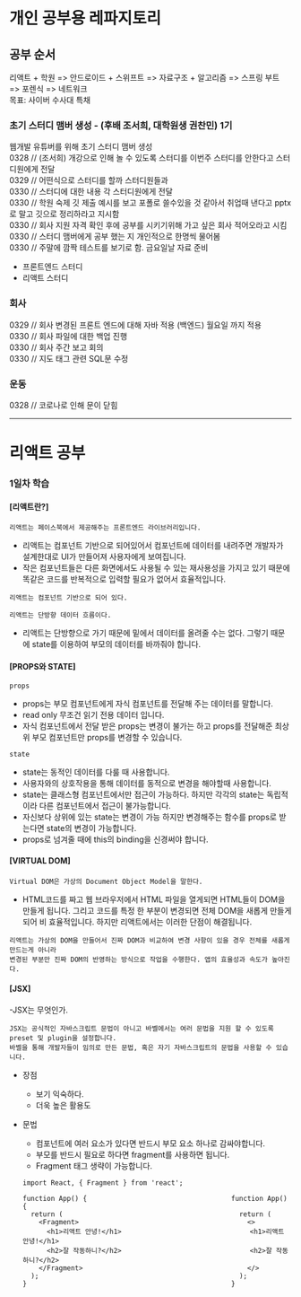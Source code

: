 # 개인 공부용 레파지토리

## 공부 순서
  리액트 + 학원 => 안드로이드 + 스위프트 => 자료구조 + 알고리즘 => 스프링 부트 => 포렌식 => 네트워크    
  목표: 사이버 수사대 특채  

### 초기 스터디 맴버 생성 - (후배 조서희, 대학원생 권찬민) 1기
  웹개발 유튜버를 위해 초기 스터디 맴버 생성  
  0328 // (조서희) 개강으로 인해 놀 수 있도록 스터디를 이번주 스터디를 안한다고 스터디원에게 전달  
  0329 // 어떤식으로 스터디를 할까 스터디원들과  
  0330 // 스터디에 대한 내용 각 스터디원에게 전달  
  0330 // 학원 숙제 깃 제출 예시를 보고 포폴로 쓸수있을 것 같아서 취업때 낸다고 pptx로 말고 깃으로 정리하라고 지시함  
  0330 // 회사 지원 자격 확인 후에 공부를 시키기위해 가고 싶은 회사 적어오라고 시킴  
  0330 // 스터디 맴버에게 공부 했는 지 개인적으로 한명씩 물어봄  
  0330 // 주말에 깜짝 테스트를 보기로 함. 금요일날 자료 준비

  - 프론트엔드 스터디 
  - 리액트 스터디 

### 회사
  0329 // 회사 변경된 프론트 엔드에 대해 자바 적용 (백엔드) 월요일 까지 적용   
  0330 // 회사 파일에 대한 백업 진행   
  0330 // 회사 주간 보고 회의  
  0330 // 지도 태그 관련 SQL문 수정  

### 운동
  0328 // 코로나로 인해 문이 닫힘

---------------------------------------
# 리액트 공부

### 1일차 학습
#### [리액트란?]
```
리액트는 페이스북에서 제공해주는 프론트엔드 라이브러리입니다. 
```

- 리액트는 컴포넌트 기반으로 되어있어서 컴포넌트에 데이터를 내려주면 개발자가 설계한대로 UI가 만들어져 사용자에게 보여집니다. 
- 작은 컴포넌트들은 다른 화면에서도 사용될 수 있는 재사용성을 가지고 있기 때문에 똑같은 코드를 반복적으로 입력할 필요가 없어서 효율적입니다. 

```
리액트는 컴포넌트 기반으로 되어 있다.
```

```
리액트는 단방향 데이터 흐름이다.
```
- 리액트는 단방향으로 가기 때문에 밑에서 데이터를 올려줄 수는 없다. 그렇기 때문에 state를 이용하여 부모의 데이터를 바까줘야 합니다.

#### [PROPS와 STATE]
  ```
  props
  ```
  - props는 부모 컴포넌트에게 자식 컴포넌트를 전달해 주는 데이터를 말합니다.
  - read only 무조건 읽기 전용 데이터 입니다.
  - 자식 컴포넌트에서 전달 받은 props는 변경이 불가는 하고 props를 전달해준 최상위 부모 컴포넌트만 props를 변경할 수 있습니다.

  ```
  state
  ```
  - state는 동적인 데이터를 다룰 때 사용합니다.
  - 사용자와의 상호작용을 통해 데이터를 동적으로 변경을 해야할때 사용합니다.
  - state는 클래스형 컴포넌트에서만 접근이 가능하다. 하지만 각각의 state는 독립적이라 다른 컴포넌트에서 접근이 불가능합니다.
  - 자신보다 상위에 있는 state는 변경이 가능 하지만 변경해주는 함수를 props로 받는다면 state의 변경이 가능합니다.
  - props로 넘겨줄 때에 this의 binding을 신경써야 합니다.

#### [VIRTUAL DOM]
  ```
  Virtual DOM은 가상의 Document Object Model을 말한다.
  ```
  - HTML코드를 짜고 웹 브라우저에서 HTML 파일을 열게되면 HTML들이 DOM을 만들게 됩니다. 그리고 코드를 특정 한 부분이 변경되면 전체 DOM을 새롭게 만들게 되어 비 효율적입니다. 하지만 리액트에서는 이러한 단점이 해결됩니다.

  ```
  리액트는 가상의 DOM을 만들어서 진짜 DOM과 비교하여 변경 사항이 있을 경우 전체를 새롭게 만드는게 아니라
  변경된 부분만 진짜 DOM의 반영하는 방식으로 작업을 수행한다. 앱의 효율성과 속도가 높아진다.
  ```

#### [JSX]
  -JSX는 무엇인가.
  
    JSX는 공식적인 자바스크립트 문법이 아니고 바벨에서는 여러 문법을 지원 할 수 있도록 preset 및 plugin을 설정합니다.
    바벨을 통해 개발자들이 임의로 만든 문법, 혹은 자기 자바스크립트의 문법을 사용할 수 있습니다.

  - 장점
    - 보기 익숙하다.
    - 더욱 높은 활용도

  - 문법
    - 컴포넌트에 여러 요소가 있다면 반드시 부모 요소 하나로 감싸야합니다.
    - 부모를 반드시 필요로 하다면 fragment를 사용하면 됩니다.
    - Fragment 태그 생략이 가능합니다.
    
    ```
    import React, { Fragment } from 'react';
    
    function App() {                                    function App() {
      return (                                            return (
        <Fragment>                                          <>
          <h1>리액트 안녕!</h1>                                <h1>리액트 안녕!</h1>
          <h2>잘 작동하니?</h2>                                <h2>잘 작동하니?</h2>         
        </Fragment>                                         </>
      );                                                  );
    }                                                   }
    ```
